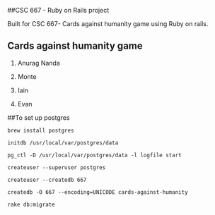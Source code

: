 ##CSC 667 - Ruby on Rails project

Built for CSC 667- Cards against humanity game using Ruby on rails.

## Cards against humanity game
1. Anurag Nanda 

2. Monte

3. Iain

4. Evan





##To set up postgres

```brew install postgres```

```initdb /usr/local/var/postgres/data```

```pg_ctl -D /usr/local/var/postgres/data -l logfile start```

```createuser --superuser postgres```

```createuser --createdb 667```

```createdb -O 667 --encoding=UNICODE cards-against-humanity```

```rake db:migrate```
